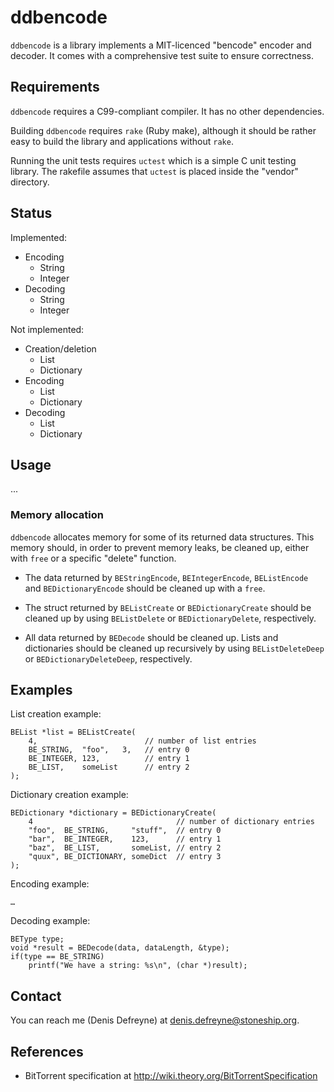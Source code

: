 ddbencode
=========

`ddbencode` is a library implements a MIT-licenced "bencode" encoder and
decoder. It comes with a comprehensive test suite to ensure correctness.

Requirements
------------

`ddbencode` requires a C99-compliant compiler. It has no other dependencies.

Building `ddbencode` requires `rake` (Ruby make), although it should be rather
easy to build the library and applications without `rake`.

Running the unit tests requires `uctest` which is a simple C unit testing
library. The rakefile assumes that `uctest` is placed inside the "vendor"
directory.

Status
------

Implemented:

* Encoding
	* String
	* Integer
* Decoding
	* String
	* Integer

Not implemented:

* Creation/deletion
	* List
	* Dictionary
* Encoding
	* List
	* Dictionary
* Decoding
	* List
	* Dictionary

Usage
-----

...

### Memory allocation

`ddbencode` allocates memory for some of its returned data structures. This
memory should, in order to prevent memory leaks, be cleaned up, either with
`free` or a specific "delete" function.

* The data returned by `BEStringEncode`, `BEIntegerEncode`, `BEListEncode` and
  `BEDictionaryEncode` should be cleaned up with a `free`.

* The struct returned by `BEListCreate` or `BEDictionaryCreate` should be
  cleaned up by using `BEListDelete` or `BEDictionaryDelete`, respectively.

* All data returned by `BEDecode` should be cleaned up. Lists and dictionaries
  should be cleaned up recursively by using `BEListDeleteDeep` or
  `BEDictionaryDeleteDeep`, respectively.

Examples
-----

List creation example:

	BEList *list = BEListCreate(
		4,                        // number of list entries
		BE_STRING,  "foo",   3,   // entry 0
		BE_INTEGER, 123,          // entry 1
		BE_LIST,    someList      // entry 2
	);

Dictionary creation example:

	BEDictionary *dictionary = BEDictionaryCreate(
		4                                // number of dictionary entries
		"foo",  BE_STRING,     "stuff",  // entry 0
		"bar",  BE_INTEGER,    123,      // entry 1
		"baz",  BE_LIST,       someList, // entry 2
		"quux", BE_DICTIONARY, someDict  // entry 3
	);

Encoding example:

	…

Decoding example:

	BEType type;
	void *result = BEDecode(data, dataLength, &type);
	if(type == BE_STRING)
		printf("We have a string: %s\n", (char *)result);

Contact
-------

You can reach me (Denis Defreyne) at <denis.defreyne@stoneship.org>.

References
----------

* BitTorrent specification at http://wiki.theory.org/BitTorrentSpecification
